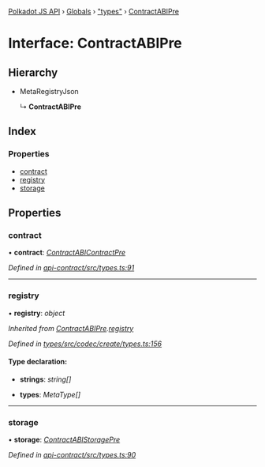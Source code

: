 [Polkadot JS API](../README.md) › [Globals](../globals.md) › ["types"](../modules/_types_.md) › [ContractABIPre](_types_.contractabipre.md)

# Interface: ContractABIPre

## Hierarchy

* MetaRegistryJson

  ↳ **ContractABIPre**

## Index

### Properties

* [contract](_types_.contractabipre.md#contract)
* [registry](_types_.contractabipre.md#registry)
* [storage](_types_.contractabipre.md#storage)

## Properties

###  contract

• **contract**: *[ContractABIContractPre](_types_.contractabicontractpre.md)*

*Defined in [api-contract/src/types.ts:91](https://github.com/polkadot-js/api/blob/854a520517/packages/api-contract/src/types.ts#L91)*

___

###  registry

• **registry**: *object*

*Inherited from [ContractABIPre](_types_.contractabipre.md).[registry](_types_.contractabipre.md#registry)*

*Defined in [types/src/codec/create/types.ts:156](https://github.com/polkadot-js/api/blob/854a520517/packages/types/src/codec/create/types.ts#L156)*

#### Type declaration:

* **strings**: *string[]*

* **types**: *MetaType[]*

___

###  storage

• **storage**: *[ContractABIStoragePre](../modules/_types_.md#contractabistoragepre)*

*Defined in [api-contract/src/types.ts:90](https://github.com/polkadot-js/api/blob/854a520517/packages/api-contract/src/types.ts#L90)*

